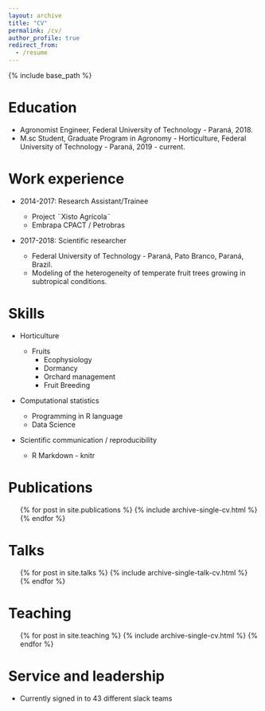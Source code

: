 ```yaml
---
layout: archive
title: "CV"
permalink: /cv/
author_profile: true
redirect_from:
  - /resume
---
```


{% include base_path %}

Education
======
* Agronomist Engineer, Federal University of Technology - Paraná, 2018.
* M.sc Student, Graduate Program in Agronomy - Horticulture, Federal University of Technology - Paraná, 2019 - current.

Work experience
======
* 2014-2017: Research Assistant/Trainee
  * Project ¨Xisto Agrícola¨
  * Embrapa CPACT / Petrobras

* 2017-2018: Scientific researcher
  * Federal University of Technology - Paraná, Pato Branco, Paraná, Brazil.
  * Modeling of the heterogeneity of temperate fruit trees growing in subtropical conditions.
  
Skills
======
* Horticulture
  * Fruits
    * Ecophysiology
    * Dormancy
    * Orchard management
    * Fruit Breeding
  
* Computational statistics
  * Programming in R language
  * Data Science
  
* Scientific communication / reproducibility
  * R Markdown - knitr
  
Publications
======
  <ul>{% for post in site.publications %}
    {% include archive-single-cv.html %}
  {% endfor %}</ul>
  
Talks
======
  <ul>{% for post in site.talks %}
    {% include archive-single-talk-cv.html %}
  {% endfor %}</ul>
  
Teaching
======
  <ul>{% for post in site.teaching %}
    {% include archive-single-cv.html %}
  {% endfor %}</ul>
  
Service and leadership
======
* Currently signed in to 43 different slack teams
